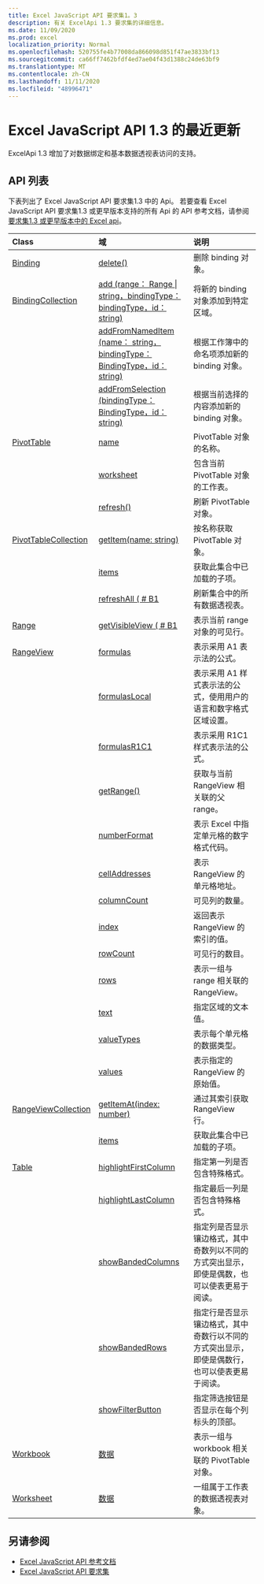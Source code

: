 ```yaml
---
title: Excel JavaScript API 要求集1。3
description: 有关 ExcelApi 1.3 要求集的详细信息。
ms.date: 11/09/2020
ms.prod: excel
localization_priority: Normal
ms.openlocfilehash: 520755fe4b77008da866098d851f47ae3833bf13
ms.sourcegitcommit: ca66ff7462bfdf4ed7ae04f43d1388c24de63bf9
ms.translationtype: MT
ms.contentlocale: zh-CN
ms.lasthandoff: 11/11/2020
ms.locfileid: "48996471"
---
```

# <a name="whats-new-in-excel-javascript-api-13"></a>Excel JavaScript API 1.3 的最近更新

ExcelApi 1.3 增加了对数据绑定和基本数据透视表访问的支持。

## <a name="api-list"></a>API 列表

下表列出了 Excel JavaScript API 要求集1.3 中的 Api。 若要查看 Excel JavaScript API 要求集1.3 或更早版本支持的所有 Api 的 API 参考文档，请参阅 [要求集1.3 或更早版本中的 Excel api](/javascript/api/excel?view=excel-js-1.3&preserve-view=true)。

| Class | 域 | 说明 |
|:---|:---|:---|
|[Binding](/javascript/api/excel/excel.binding)|[delete()](/javascript/api/excel/excel.binding#delete--)|删除 binding 对象。|
|[BindingCollection](/javascript/api/excel/excel.bindingcollection)|[add (range： Range \| string，bindingType： bindingType，id： string) ](/javascript/api/excel/excel.bindingcollection#add-range--bindingtype--id-)|将新的 binding 对象添加到特定区域。|
||[addFromNamedItem (name： string，bindingType： BindingType，id： string) ](/javascript/api/excel/excel.bindingcollection#addfromnameditem-name--bindingtype--id-)|根据工作簿中的命名项添加新的 binding 对象。|
||[addFromSelection (bindingType： BindingType，id： string) ](/javascript/api/excel/excel.bindingcollection#addfromselection-bindingtype--id-)|根据当前选择的内容添加新的 binding 对象。|
|[PivotTable](/javascript/api/excel/excel.pivottable)|[name](/javascript/api/excel/excel.pivottable#name)|PivotTable 对象的名称。|
||[worksheet](/javascript/api/excel/excel.pivottable#worksheet)|包含当前 PivotTable 对象的工作表。|
||[refresh()](/javascript/api/excel/excel.pivottable#refresh--)|刷新 PivotTable 对象。|
|[PivotTableCollection](/javascript/api/excel/excel.pivottablecollection)|[getItem(name: string)](/javascript/api/excel/excel.pivottablecollection#getitem-name-)|按名称获取 PivotTable 对象。|
||[items](/javascript/api/excel/excel.pivottablecollection#items)|获取此集合中已加载的子项。|
||[refreshAll ( # B1 ](/javascript/api/excel/excel.pivottablecollection#refreshall--)|刷新集合中的所有数据透视表。|
|[Range](/javascript/api/excel/excel.range)|[getVisibleView ( # B1 ](/javascript/api/excel/excel.range#getvisibleview--)|表示当前 range 对象的可见行。|
|[RangeView](/javascript/api/excel/excel.rangeview)|[formulas](/javascript/api/excel/excel.rangeview#formulas)|表示采用 A1 表示法的公式。|
||[formulasLocal](/javascript/api/excel/excel.rangeview#formulaslocal)|表示采用 A1 样式表示法的公式，使用用户的语言和数字格式区域设置。|
||[formulasR1C1](/javascript/api/excel/excel.rangeview#formulasr1c1)|表示采用 R1C1 样式表示法的公式。|
||[getRange()](/javascript/api/excel/excel.rangeview#getrange--)|获取与当前 RangeView 相关联的父 range。|
||[numberFormat](/javascript/api/excel/excel.rangeview#numberformat)|表示 Excel 中指定单元格的数字格式代码。|
||[cellAddresses](/javascript/api/excel/excel.rangeview#celladdresses)|表示 RangeView 的单元格地址。|
||[columnCount](/javascript/api/excel/excel.rangeview#columncount)|可见列的数量。|
||[index](/javascript/api/excel/excel.rangeview#index)|返回表示 RangeView 的索引的值。|
||[rowCount](/javascript/api/excel/excel.rangeview#rowcount)|可见行的数目。|
||[rows](/javascript/api/excel/excel.rangeview#rows)|表示一组与 range 相关联的 RangeView。|
||[text](/javascript/api/excel/excel.rangeview#text)|指定区域的文本值。|
||[valueTypes](/javascript/api/excel/excel.rangeview#valuetypes)|表示每个单元格的数据类型。|
||[values](/javascript/api/excel/excel.rangeview#values)|表示指定的 RangeView 的原始值。|
|[RangeViewCollection](/javascript/api/excel/excel.rangeviewcollection)|[getItemAt(index: number)](/javascript/api/excel/excel.rangeviewcollection#getitemat-index-)|通过其索引获取 RangeView 行。|
||[items](/javascript/api/excel/excel.rangeviewcollection#items)|获取此集合中已加载的子项。|
|[Table](/javascript/api/excel/excel.table)|[highlightFirstColumn](/javascript/api/excel/excel.table#highlightfirstcolumn)|指定第一列是否包含特殊格式。|
||[highlightLastColumn](/javascript/api/excel/excel.table#highlightlastcolumn)|指定最后一列是否包含特殊格式。|
||[showBandedColumns](/javascript/api/excel/excel.table#showbandedcolumns)|指定列是否显示镶边格式，其中奇数列以不同的方式突出显示，即使是偶数，也可以使表更易于阅读。|
||[showBandedRows](/javascript/api/excel/excel.table#showbandedrows)|指定行是否显示镶边格式，其中奇数行以不同的方式突出显示，即使是偶数行，也可以使表更易于阅读。|
||[showFilterButton](/javascript/api/excel/excel.table#showfilterbutton)|指定筛选按钮是否显示在每个列标头的顶部。|
|[Workbook](/javascript/api/excel/excel.workbook)|[数据](/javascript/api/excel/excel.workbook#pivottables)|表示一组与 workbook 相关联的 PivotTable 对象。|
|[Worksheet](/javascript/api/excel/excel.worksheet)|[数据](/javascript/api/excel/excel.worksheet#pivottables)|一组属于工作表的数据透视表对象。|

## <a name="see-also"></a>另请参阅

- [Excel JavaScript API 参考文档](/javascript/api/excel?view=excel-js-1.3&preserve-view=true)
- [Excel JavaScript API 要求集](excel-api-requirement-sets.md)

